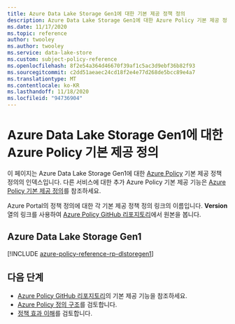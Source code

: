 ```yaml
---
title: Azure Data Lake Storage Gen1에 대한 기본 제공 정책 정의
description: Azure Data Lake Storage Gen1에 대한 Azure Policy 기본 제공 정책 정의를 나열합니다. 이러한 기본 제공 정책 정의는 Azure 리소스를 관리하는 일반적인 방법을 제공합니다.
ms.date: 11/17/2020
ms.topic: reference
author: twooley
ms.author: twooley
ms.service: data-lake-store
ms.custom: subject-policy-reference
ms.openlocfilehash: 8f2e54a364d46670f39af1c5ac3d9ebf36b82f93
ms.sourcegitcommit: c2dd51aeaec24cd18f2e4e77d268de5bcc89e4a7
ms.translationtype: MT
ms.contentlocale: ko-KR
ms.lasthandoff: 11/18/2020
ms.locfileid: "94736904"
---
```

# <a name="azure-policy-built-in-definitions-for-azure-data-lake-storage-gen1"></a>Azure Data Lake Storage Gen1에 대한 Azure Policy 기본 제공 정의

이 페이지는 Azure Data Lake Storage Gen1에 대한 [Azure Policy](../governance/policy/overview.md) 기본 제공 정책 정의의 인덱스입니다. 다른 서비스에 대한 추가 Azure Policy 기본 제공 기능은 [Azure Policy 기본 제공 정의](../governance/policy/samples/built-in-policies.md)를 참조하세요.

Azure Portal의 정책 정의에 대한 각 기본 제공 정책 정의 링크의 이름입니다. **Version** 열의 링크를 사용하여 [Azure Policy GitHub 리포지토리](https://github.com/Azure/azure-policy)에서 원본을 봅니다.

## <a name="azure-data-lake-storage-gen1"></a>Azure Data Lake Storage Gen1

[!INCLUDE [azure-policy-reference-rp-dlstoregen1](../../includes/policy/reference/byrp/microsoft.datalakestore.md)]

## <a name="next-steps"></a>다음 단계

- [Azure Policy GitHub 리포지토리](https://github.com/Azure/azure-policy)의 기본 제공 기능을 참조하세요.
- [Azure Policy 정의 구조](../governance/policy/concepts/definition-structure.md)를 검토합니다.
- [정책 효과 이해](../governance/policy/concepts/effects.md)를 검토합니다.
